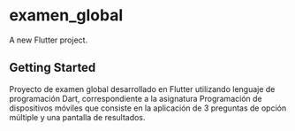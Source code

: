 # examen_global

A new Flutter project.

## Getting Started

Proyecto de examen global desarrollado en Flutter utilizando lenguaje de programación Dart, 
correspondiente a la asignatura Programación de dispositivos móviles que consiste en la 
aplicación de 3 preguntas de opción múltiple y una pantalla de resultados.
